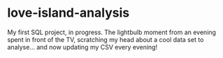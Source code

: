 # love-island-analysis
My first SQL project, in progress. The lightbulb moment from an evening spent in front of the TV, scratching my head about a cool data set to analyse... and now updating my CSV every evening!
